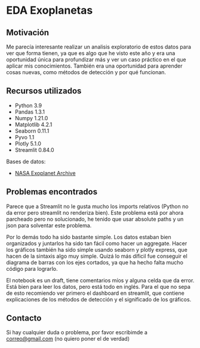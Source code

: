 # EDA Exoplanetas
## Motivación
Me parecía interesante realizar un analisis exploratorio de estos datos para ver que forma tienen, ya que es algo que he visto este año y era una oportunidad única para profundizar más y ver un caso práctico en el que aplicar mis conocimientos. También era una oportunidad para aprender cosas nuevas, como métodos de detección y por qué funcionan.
## Recursos utilizados
 * Python 3.9
 * Pandas 1.3.1
 * Numpy 1.21.0
 * Matplotlib 4.2.1
 * Seaborn 0.11.1
 * Pyvo 1.1
 * Plotly 5.1.0
 * Streamlit 0.84.0

Bases de datos:
  * [NASA Exoplanet Archive](https://exoplanetarchive.ipac.caltech.edu/) 

## Problemas encontrados

Parece que a Streamlit no le gusta mucho los imports relativos (Python no da error pero streamlit no renderiza bien). Este problema está por ahora parcheado pero no solucionado, he tenido que usar absolute paths y un json para solventar este problema. 

Por lo demás todo ha sido bastante simple. Los datos estaban bien organizados y juntarlos ha sido tan fácil como hacer un aggregate. Hacer los gráficos también ha sido simple usando seaborn y plotly express, que hacen de la sintaxis algo muy simple. Quizá lo más díficil fue conseguir el diagrama de barras con los ejes cortados, ya que ha hecho falta mucho código para lograrlo. 

El notebook es un draft, tiene comentarios míos y alguna celda que da error. Está bien para leer los datos, pero está todo en inglés. Para el que no sepa de esto recomiendo ver primero el dashboard en streamlit, que contiene explicaciones de los métodos de detección y el significado de los gráficos. 

## Contacto

Si hay cualquier duda o problema, por favor escribimde a correo@gmail.com (no quiero poner el de verdad)


